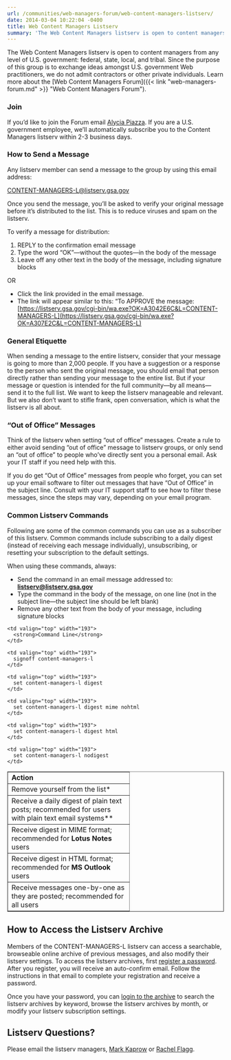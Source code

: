 ```yaml
---
url: /communities/web-managers-forum/web-content-managers-listserv/
date: 2014-03-04 10:22:04 -0400
title: Web Content Managers Listserv
summary: 'The Web Content Managers listserv is open to content managers from any level of U.S. government: federal, state, local, and tribal. Since the purpose of this group is to exchange ideas amongst U.S. government Web practitioners, we do not admit contractors or other private individuals. Learn more about the Web Content Managers Forum. How to Join'
---
```


The Web Content Managers listserv is open to content managers from any level of U.S. government: federal, state, local, and tribal. Since the purpose of this group is to exchange ideas amongst U.S. government Web practitioners, we do not admit contractors or other private individuals. Learn more about the [Web Content Managers Forum]({{< link "web-managers-forum.md" >}} "Web Content Managers Forum").

### Join

If you’d like to join the Forum email [Alycia Piazza](mailto:alycia.piazza@gsa.gov). If you are a U.S. government employee, we&#8217;ll automatically subscribe you to the Content Managers listserv within 2-3 business days.

### How to Send a Message

Any listserv member can send a message to the group by using this email address:

<CONTENT-MANAGERS-L@listserv.gsa.gov>

Once you send the message, you&#8217;ll be asked to verify your original message before it&#8217;s distributed to the list. This is to reduce viruses and spam on the listserv.

To verify a message for distribution:

  1. REPLY to the confirmation email message
  2. Type the word &#8220;OK&#8221;—without the quotes—in the body of the message
  3. Leave off any other text in the body of the message, including signature blocks

OR

  * Click the link provided in the email message.
  * The link will appear similar to this:  &#8220;To APPROVE the message: [https://listserv.gsa.gov/cgi-bin/wa.exe?OK=A3042E6C&L=CONTENT-MANAGERS-L](https://listserv.gsa.gov/cgi-bin/wa.exe?OK=A307E2C&L=CONTENT-MANAGERS-L)

### General Etiquette

When sending a message to the entire listserv, consider that your message is going to more than 2,000 people. If you have a suggestion or a response to the person who sent the original message, you should email that person directly rather than sending your message to the entire list. But if your message or question is intended for the full community—by all means—send it to the full list. We want to keep the listserv manageable and relevant. But we also don&#8217;t want to stifle frank, open conversation, which is what the listserv is all about.

### &#8220;Out of Office&#8221; Messages

Think of the listserv when setting &#8220;out of office&#8221; messages. Create a rule to either avoid sending &#8220;out of office&#8221; message to listserv groups, or only send an &#8220;out of office&#8221; to people who&#8217;ve directly sent you a personal email. Ask your IT staff if you need help with this.

If you do get &#8220;Out of Office&#8221; messages from people who forget, you can set up your email software to filter out messages that have &#8220;Out of Office&#8221; in the subject line. Consult with your IT support staff to see how to filter these messages, since the steps may vary, depending on your email program.

### Common Listserv Commands

Following are some of the common commands you can use as a subscriber of this listserv. Common commands include subscribing to a daily digest (instead of receiving each message individually), unsubscribing, or resetting your subscription to the default settings.

When using these commands, always:

  * Send the command in an email message addressed to:  [**listserv@listserv.gsa.gov**](mailto:listserv@listserv.gsa.gov)
  * Type the command in the body of the message, on one line (not in the subject line—the subject line should be left blank)
  * Remove any other text from the body of your message, including signature blocks

<table border="1" width="475">
  <tr valign="top">
    <td width="266">
      <strong>Action</strong>
    </td>

    <td valign="top" width="193">
      <strong>Command Line</strong>
    </td>
  </tr>

  <tr valign="top">
    <td>
      Remove yourself from the list*
    </td>

    <td valign="top" width="193">
      signoff content-managers-l
    </td>
  </tr>

  <tr valign="top">
    <td>
      Receive a daily digest of plain text posts; recommended for users with plain text email systems**
    </td>

    <td valign="top" width="193">
      set content-managers-l digest
    </td>
  </tr>

  <tr valign="top">
    <td>
      Receive digest in MIME format; recommended for <strong>Lotus Notes</strong> users
    </td>

    <td valign="top" width="193">
      set content-managers-l digest mime nohtml
    </td>
  </tr>

  <tr valign="top">
    <td>
      Receive digest in HTML format; recommended for <strong>MS Outlook</strong> users
    </td>

    <td valign="top" width="193">
      set content-managers-l digest html
    </td>
  </tr>

  <tr valign="top">
    <td>
      Receive messages one-by-one as they are posted; recommended for all users
    </td>

    <td valign="top" width="193">
      set content-managers-l nodigest
    </td>
  </tr>
</table>



## How to Access the Listserv Archive

Members of the CONTENT-MANAGERS-L listserv can access a searchable, browseable online archive of previous messages, and also modify their listserv settings. To access the listserv archives, first [register a password](https://listserv.gsa.gov/cgi-bin/wa.exe?GETPW1). After you register, you will receive an auto-confirm email. Follow the instructions in that email to complete your registration and receive a password.

Once you have your password, you can [login to the archive](https://listserv.gsa.gov/cgi-bin/wa.exe?LOGON) to search the listserv archives by keyword, browse the listserv archives by month, or modify your listserv subscription settings.

## Listserv Questions?

Please email the listserv managers, <a title="Mark Kaprow" href="mailto:Mark.Kaprow@gsa.gov" target="_blank">Mark Kaprow</a> or <a title="Rachel Flagg" href="mailto:rachel.flagg@gsa.gov" target="_blank">Rachel Flagg</a>.
